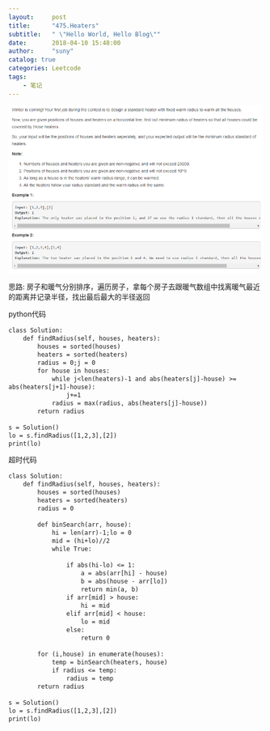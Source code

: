 ```yaml
---
layout:     post
title:      "475.Heaters"
subtitle:   " \"Hello World, Hello Blog\""
date:       2018-04-10 15:48:00
author:     "suny"
catalog: true
categories: Leetcode
tags:
    - 笔记
---
```

<img src="/img/Headers.jpg"/>

思路: 房子和暖气分别排序，遍历房子，拿每个房子去跟暖气数组中找离暖气最近的距离并记录半径，找出最后最大的半径返回

python代码
	
	class Solution:
	    def findRadius(self, houses, heaters):
	        houses = sorted(houses)
	        heaters = sorted(heaters)
	        radius = 0;j = 0
	        for house in houses:
	            while j<len(heaters)-1 and abs(heaters[j]-house) >= abs(heaters[j+1]-house):
	                j+=1
	            radius = max(radius, abs(heaters[j]-house))
	        return radius
	            
	s = Solution()
	lo = s.findRadius([1,2,3],[2])
	print(lo)


超时代码

	class Solution:
	    def findRadius(self, houses, heaters):
	        houses = sorted(houses)
	        heaters = sorted(heaters)
	        radius = 0
	        
	        def binSearch(arr, house):
	            hi = len(arr)-1;lo = 0
	            mid = (hi+lo)//2
	            while True:
	                
	                if abs(hi-lo) <= 1:
	                    a = abs(arr[hi] - house)
	                    b = abs(house - arr[lo])
	                    return min(a, b)
	                if arr[mid] > house:
	                    hi = mid
	                elif arr[mid] < house:
	                    lo = mid
	                else:
	                    return 0
	
	        for (i,house) in enumerate(houses):
	            temp = binSearch(heaters, house)
	            if radius <= temp:
	                radius = temp
	        return radius
	            
	s = Solution()
	lo = s.findRadius([1,2,3],[2])
	print(lo)



	
	


